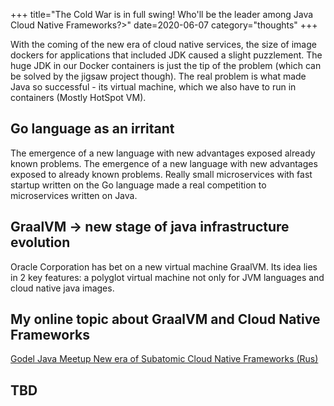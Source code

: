 +++
title="The Cold War is in full swing! Who'll be the leader among Java Cloud Native Frameworks?>"
date=2020-06-07
category="thoughts"
+++

With the coming  of the new era of cloud native services, the size of image dockers for applications that included
JDK caused a slight puzzlement. The huge JDK in our Docker containers is just the tip of the problem (which can be
solved by the jigsaw project though). The real problem is what made Java so successful - its virtual machine, which we
also have to run in containers (Mostly HotSpot VM).

## Go language as an irritant
The emergence of a new language with new advantages exposed already known problems. The emergence of a new language with
 new advantages exposed to already known problems. Really small microservices with fast startup written on the Go
 language made a real competition to microservices written on Java.

 ## GraalVM -> new stage of java infrastructure evolution
 Oracle Corporation has bet on a new virtual machine GraalVM. Its idea lies in 2 key features: a polyglot virtual
 machine not only for JVM languages and cloud native java images.

 ## My online topic about GraalVM and Cloud Native Frameworks
[Godel Java Meetup New era of Subatomic Cloud Native Frameworks (Rus)](https://web.microsoftstream.com/video/69ff627e-c9a4-4cf3-a80b-69c4d242a4e0)

## TBD

